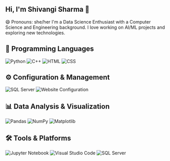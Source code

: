 
## Hi, I'm Shivangi Sharma 👋
😄 Pronouns: she/her
I'm a Data Science Enthusiast with a Computer Science and Engineering background. I love working on AI/ML projects and exploring new technologies.

## 🚀 Programming Languages
![Python](https://img.shields.io/badge/Python-3670A0?style=for-the-badge&logo=python&logoColor=ffdd54)
![C++](https://img.shields.io/badge/C++-00599C?style=for-the-badge&logo=c%2B%2B&logoColor=white)
![HTML](https://img.shields.io/badge/HTML5-E34F26?style=for-the-badge&logo=html5&logoColor=white)
![CSS](https://img.shields.io/badge/CSS3-1572B6?style=for-the-badge&logo=css3&logoColor=white)

## ⚙️ Configuration & Management
![SQL Server](https://img.shields.io/badge/SQL%20Server-CC2927?style=for-the-badge&logo=microsoft-sql-server&logoColor=white)
![Website Configuration](https://img.shields.io/badge/Website%20Configuration-gray?style=for-the-badge&logo=internet-explorer&logoColor=blue)

## 📊 Data Analysis & Visualization
![Pandas](https://img.shields.io/badge/Pandas-150458?style=for-the-badge&logo=pandas&logoColor=white)
![NumPy](https://img.shields.io/badge/NumPy-013243?style=for-the-badge&logo=numpy&logoColor=white)
![Matplotlib](https://img.shields.io/badge/Matplotlib-0076a8?style=for-the-badge&logo=plotly&logoColor=white)

## 🛠️ Tools & Platforms
![Jupyter Notebook](https://img.shields.io/badge/Jupyter-DA5B0B?style=for-the-badge&logo=jupyter&logoColor=white)
![Visual Studio Code](https://img.shields.io/badge/VS%20Code-0078D4?style=for-the-badge&logo=visual-studio-code&logoColor=white)
![SQL Server](https://img.shields.io/badge/SQL%20Server-CC2927?style=for-the-badge&logo=microsoft-sql-server&logoColor=white)

<!--
## 📈 GitHub Stats

![Your Github stats](https://github-readme-stats.vercel.app/api?username=yourusername&show_icons=true&theme=radical)




## 💼 Featured Projects

- **[Stock Market Analysis](https://github.com/yourusername/project1)**: A project analyzing stock data to make predictions using machine learning algorithms.
- **[Machine Learning Model Deployment](https://github.com/yourusername/project2)**: Deployed a TensorFlow model using Flask and Docker.
-->
<!--
**shivangi-codes/shivangi-codes** is a ✨ _special_ ✨ repository because its `README.md` (this file) appears on your GitHub profile.

Here are some ideas to get you started:

- 🔭 I’m currently working on ...
- 🌱 I’m currently learning ...
- 👯 I’m looking to collaborate on ...
- 🤔 I’m looking for help with ...
- 💬 Ask me about ...
- 📫 How to reach me: ...
- 😄 Pronouns: ...
- ⚡ Fun fact: ...
-->

